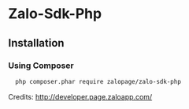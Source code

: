 # Zalo-Sdk-Php

Installation
------------

### Using Composer

```bash
  php composer.phar require zalopage/zalo-sdk-php
```

Credits: http://developer.page.zaloapp.com/
